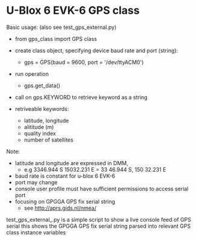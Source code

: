# U-Blox 6 EVK-6 GPS class

Basic usage: (also see test_gps_external.py)
- from gps_class import GPS class
- create class object, specifying device baud rate and port (string):
  - gps = GPS(baud = 9600, port = '/dev/ttyACM0')
- run operation
  - gps.get_data()
- call on gps.KEYWORD to retrieve keyword as a string 

- retriveable keywords:
  - latitude, longitude
  - alititude (m)
  - quality index 
  - number of satellites 



Note: 
  - latitude and longitude are expressed in DMM, 
    - e.g 3346.944 S 15032.231 E = 33 46.944 S, 150 32.231 E 
  - baud rate is constant for u-blox 6 EVK-6
  - port may change
  - console user profile must have sufficient permissions to access serial port
  - focusing on GPGGA GPS fix serial string
    - see http://aprs.gids.nl/nmea/

test_gps_external_.py is a simple script to show a live console feed of GPS serial 
this shows the GPGGA GPS fix serial string parsed into relevant GPS class instance variables

